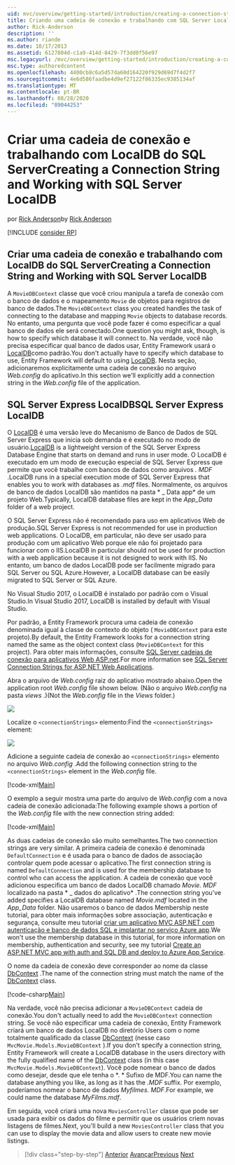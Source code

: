```yaml
---
uid: mvc/overview/getting-started/introduction/creating-a-connection-string
title: Criando uma cadeia de conexão e trabalhando com SQL Server LocalDB | Microsoft Docs
author: Rick-Anderson
description: ''
ms.author: riande
ms.date: 10/17/2013
ms.assetid: 6127804d-c1a9-414d-8429-7f3dd0f56e97
msc.legacyurl: /mvc/overview/getting-started/introduction/creating-a-connection-string
msc.type: authoredcontent
ms.openlocfilehash: 4400cb8c6a5d57da60d164220f929d69d7f4d2f7
ms.sourcegitcommit: 4e6d586faadbe4d9ef27122f86335ec9385134af
ms.translationtype: MT
ms.contentlocale: pt-BR
ms.lasthandoff: 08/28/2020
ms.locfileid: "89044253"
---
```

# <a name="creating-a-connection-string-and-working-with-sql-server-localdb"></a><span data-ttu-id="81403-102">Criar uma cadeia de conexão e trabalhando com LocalDB do SQL Server</span><span class="sxs-lookup"><span data-stu-id="81403-102">Creating a Connection String and Working with SQL Server LocalDB</span></span>

<span data-ttu-id="81403-103">por [Rick Anderson](https://twitter.com/RickAndMSFT)</span><span class="sxs-lookup"><span data-stu-id="81403-103">by [Rick Anderson](https://twitter.com/RickAndMSFT)</span></span>

[!INCLUDE [consider RP](~/includes/razor.md)]

## <a name="creating-a-connection-string-and-working-with-sql-server-localdb"></a><span data-ttu-id="81403-104">Criar uma cadeia de conexão e trabalhando com LocalDB do SQL Server</span><span class="sxs-lookup"><span data-stu-id="81403-104">Creating a Connection String and Working with SQL Server LocalDB</span></span>

<span data-ttu-id="81403-105">A `MovieDBContext` classe que você criou manipula a tarefa de conexão com o banco de dados e o mapeamento `Movie` de objetos para registros de banco de dados.</span><span class="sxs-lookup"><span data-stu-id="81403-105">The `MovieDBContext` class you created handles the task of connecting to the database and mapping `Movie` objects to database records.</span></span> <span data-ttu-id="81403-106">No entanto, uma pergunta que você pode fazer é como especificar a qual banco de dados ele será conectado.</span><span class="sxs-lookup"><span data-stu-id="81403-106">One question you might ask, though, is how to specify which database it will connect to.</span></span> <span data-ttu-id="81403-107">Na verdade, você não precisa especificar qual banco de dados usar, Entity Framework usará o [LocalDB](https://docs.microsoft.com/sql/database-engine/configure-windows/sql-server-2016-express-localdb)como padrão.</span><span class="sxs-lookup"><span data-stu-id="81403-107">You don't actually have to specify which database to use, Entity Framework will default to using [LocalDB](https://docs.microsoft.com/sql/database-engine/configure-windows/sql-server-2016-express-localdb).</span></span> <span data-ttu-id="81403-108">Nesta seção, adicionaremos explicitamente uma cadeia de conexão no arquivo *Web.config* do aplicativo.</span><span class="sxs-lookup"><span data-stu-id="81403-108">In this section we'll explicitly add a connection string in the *Web.config* file of the application.</span></span>

## <a name="sql-server-express-localdb"></a><span data-ttu-id="81403-109">SQL Server Express LocalDB</span><span class="sxs-lookup"><span data-stu-id="81403-109">SQL Server Express LocalDB</span></span>

<span data-ttu-id="81403-110">O [LocalDB](https://docs.microsoft.com/sql/database-engine/configure-windows/sql-server-2016-express-localdb) é uma versão leve do Mecanismo de Banco de Dados de SQL Server Express que inicia sob demanda e é executado no modo de usuário.</span><span class="sxs-lookup"><span data-stu-id="81403-110">[LocalDB](https://docs.microsoft.com/sql/database-engine/configure-windows/sql-server-2016-express-localdb) is a lightweight version of the SQL Server Express Database Engine that starts on demand and runs in user mode.</span></span> <span data-ttu-id="81403-111">O LocalDB é executado em um modo de execução especial de SQL Server Express que permite que você trabalhe com bancos de dados como arquivos *. MDF* .</span><span class="sxs-lookup"><span data-stu-id="81403-111">LocalDB runs in a special execution mode of SQL Server Express that enables you to work with databases as *.mdf* files.</span></span> <span data-ttu-id="81403-112">Normalmente, os arquivos de banco de dados LocalDB são mantidos na pasta \* \_ Data app\* de um projeto Web.</span><span class="sxs-lookup"><span data-stu-id="81403-112">Typically, LocalDB database files are kept in the *App\_Data* folder of a web project.</span></span>

<span data-ttu-id="81403-113">O SQL Server Express não é recomendado para uso em aplicativos Web de produção.</span><span class="sxs-lookup"><span data-stu-id="81403-113">SQL Server Express is not recommended for use in production web applications.</span></span> <span data-ttu-id="81403-114">O LocalDB, em particular, não deve ser usado para produção com um aplicativo Web porque ele não foi projetado para funcionar com o IIS.</span><span class="sxs-lookup"><span data-stu-id="81403-114">LocalDB in particular should not be used for production with a web application because it is not designed to work with IIS.</span></span> <span data-ttu-id="81403-115">No entanto, um banco de dados LocalDB pode ser facilmente migrado para SQL Server ou SQL Azure.</span><span class="sxs-lookup"><span data-stu-id="81403-115">However, a LocalDB database can be easily migrated to SQL Server or SQL Azure.</span></span>

<span data-ttu-id="81403-116">No Visual Studio 2017, o LocalDB é instalado por padrão com o Visual Studio.</span><span class="sxs-lookup"><span data-stu-id="81403-116">In Visual Studio 2017, LocalDB is installed by default with Visual Studio.</span></span>

<span data-ttu-id="81403-117">Por padrão, a Entity Framework procura uma cadeia de conexão denominada igual à classe de contexto do objeto ( `MovieDBContext` para este projeto).</span><span class="sxs-lookup"><span data-stu-id="81403-117">By default, the Entity Framework looks for a connection string named the same as the object context class (`MovieDBContext` for this project).</span></span> <span data-ttu-id="81403-118">Para obter mais informações, consulte [SQL Server cadeias de conexão para aplicativos Web ASP.net](https://msdn.microsoft.com/library/jj653752.aspx).</span><span class="sxs-lookup"><span data-stu-id="81403-118">For more information see [SQL Server Connection Strings for ASP.NET Web Applications](https://msdn.microsoft.com/library/jj653752.aspx).</span></span>

<span data-ttu-id="81403-119">Abra o arquivo de *Web.config* raiz do aplicativo mostrado abaixo.</span><span class="sxs-lookup"><span data-stu-id="81403-119">Open the application root *Web.config* file shown below.</span></span> <span data-ttu-id="81403-120">(Não o arquivo *Web.config* na pasta *views* .)</span><span class="sxs-lookup"><span data-stu-id="81403-120">(Not the *Web.config* file in the *Views* folder.)</span></span>

![](creating-a-connection-string/_static/image1.png)

<span data-ttu-id="81403-121">Localize o `<connectionStrings>` elemento:</span><span class="sxs-lookup"><span data-stu-id="81403-121">Find the `<connectionStrings>` element:</span></span>

![](creating-a-connection-string/_static/image2.png)

<span data-ttu-id="81403-122">Adicione a seguinte cadeia de conexão ao `<connectionStrings>` elemento no arquivo *Web.config* .</span><span class="sxs-lookup"><span data-stu-id="81403-122">Add the following connection string to the `<connectionStrings>` element in the *Web.config* file.</span></span>

[!code-xml[Main](creating-a-connection-string/samples/sample1.xml)]

<span data-ttu-id="81403-123">O exemplo a seguir mostra uma parte do arquivo de *Web.config* com a nova cadeia de conexão adicionada:</span><span class="sxs-lookup"><span data-stu-id="81403-123">The following example shows a portion of the *Web.config* file with the new connection string added:</span></span>

[!code-xml[Main](creating-a-connection-string/samples/sample2.xml)]

<span data-ttu-id="81403-124">As duas cadeias de conexão são muito semelhantes.</span><span class="sxs-lookup"><span data-stu-id="81403-124">The two connection strings are very similar.</span></span> <span data-ttu-id="81403-125">A primeira cadeia de conexão é denominada `DefaultConnection` e é usada para o banco de dados de associação controlar quem pode acessar o aplicativo.</span><span class="sxs-lookup"><span data-stu-id="81403-125">The first connection string is named `DefaultConnection` and is used for the membership database to control who can access the application.</span></span> <span data-ttu-id="81403-126">A cadeia de conexão que você adicionou especifica um banco de dados LocalDB chamado *Movie. MDF* localizado na pasta \* \_ dados do aplicativo\* .</span><span class="sxs-lookup"><span data-stu-id="81403-126">The connection string you've added specifies a LocalDB database named *Movie.mdf* located in the *App\_Data* folder.</span></span> <span data-ttu-id="81403-127">Não usaremos o banco de dados Membership neste tutorial, para obter mais informações sobre associação, autenticação e segurança, consulte meu tutorial [criar um aplicativo MVC ASP.NET com autenticação e banco de dados SQL e implantar no serviço Azure app](https://docs.microsoft.com/aspnet/core/security/authorization/secure-data).</span><span class="sxs-lookup"><span data-stu-id="81403-127">We won't use the membership database in this tutorial, for more information on membership, authentication and security, see my tutorial [Create an ASP.NET MVC app with auth and SQL DB and deploy to Azure App Service](https://docs.microsoft.com/aspnet/core/security/authorization/secure-data).</span></span>

<span data-ttu-id="81403-128">O nome da cadeia de conexão deve corresponder ao nome da classe [DbContext](https://msdn.microsoft.com/library/system.data.entity.dbcontext(v=vs.103).aspx) .</span><span class="sxs-lookup"><span data-stu-id="81403-128">The name of the connection string must match the name of the [DbContext](https://msdn.microsoft.com/library/system.data.entity.dbcontext(v=vs.103).aspx) class.</span></span>

[!code-csharp[Main](creating-a-connection-string/samples/sample3.cs?highlight=15)]

<span data-ttu-id="81403-129">Na verdade, você não precisa adicionar a `MovieDBContext` cadeia de conexão.</span><span class="sxs-lookup"><span data-stu-id="81403-129">You don't actually need to add the `MovieDBContext` connection string.</span></span> <span data-ttu-id="81403-130">Se você não especificar uma cadeia de conexão, Entity Framework criará um banco de dados LocalDB no diretório Users com o nome totalmente qualificado da classe [DbContext](https://msdn.microsoft.com/library/system.data.entity.dbcontext(v=vs.103).aspx) (nesse caso `MvcMovie.Models.MovieDBContext` ).</span><span class="sxs-lookup"><span data-stu-id="81403-130">If you don't specify a connection string, Entity Framework will create a LocalDB database in the users directory with the fully qualified name of the [DbContext](https://msdn.microsoft.com/library/system.data.entity.dbcontext(v=vs.103).aspx) class (in this case `MvcMovie.Models.MovieDBContext`).</span></span> <span data-ttu-id="81403-131">Você pode nomear o banco de dados como desejar, desde que ele tenha o \*. \* Sufixo de MDF.</span><span class="sxs-lookup"><span data-stu-id="81403-131">You can name the database anything you like, as long as it has the *.MDF* suffix.</span></span> <span data-ttu-id="81403-132">Por exemplo, poderíamos nomear o banco de dados *Myfilmes. MDF*.</span><span class="sxs-lookup"><span data-stu-id="81403-132">For example, we could name the database *MyFilms.mdf*.</span></span>

<span data-ttu-id="81403-133">Em seguida, você criará uma nova `MoviesController` classe que pode ser usada para exibir os dados do filme e permitir que os usuários criem novas listagens de filmes.</span><span class="sxs-lookup"><span data-stu-id="81403-133">Next, you'll build a new `MoviesController` class that you can use to display the movie data and allow users to create new movie listings.</span></span>

> [!div class="step-by-step"]
> <span data-ttu-id="81403-134">[Anterior](adding-a-model.md) 
>  [Avançar](accessing-your-models-data-from-a-controller.md)</span><span class="sxs-lookup"><span data-stu-id="81403-134">[Previous](adding-a-model.md)
[Next](accessing-your-models-data-from-a-controller.md)</span></span>
